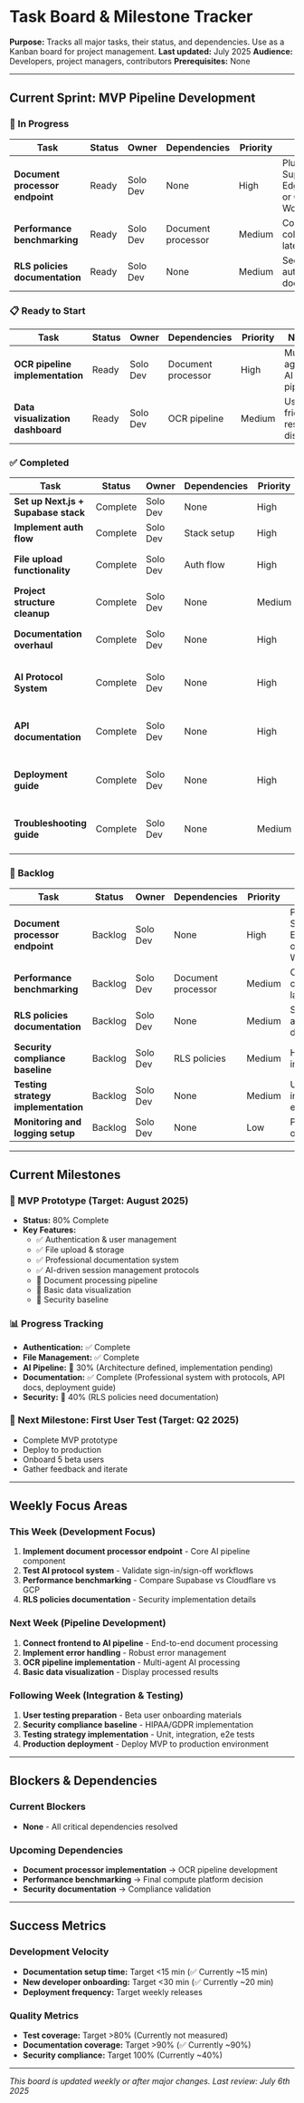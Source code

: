 # Task Board & Milestone Tracker

**Purpose:** Tracks all major tasks, their status, and dependencies. Use as a Kanban board for project management.
**Last updated:** July 2025
**Audience:** Developers, project managers, contributors
**Prerequisites:** None

---

## Current Sprint: MVP Pipeline Development

### 🚀 In Progress

| Task | Status | Owner | Dependencies | Priority | Notes |
|------|--------|-------|--------------|----------|-------|
| **Document processor endpoint** | Ready | Solo Dev | None | High | Pluggable Supabase Edge Function or Cloudflare Worker |
| **Performance benchmarking** | Ready | Solo Dev | Document processor | Medium | Compare cold-start, latency, cost |
| **RLS policies documentation** | Ready | Solo Dev | None | Medium | Security and auth documentation |

### 📋 Ready to Start

| Task | Status | Owner | Dependencies | Priority | Notes |
|------|--------|-------|--------------|----------|-------|
| **OCR pipeline implementation** | Ready | Solo Dev | Document processor | High | Multi-agent AI pipeline |
| **Data visualization dashboard** | Ready | Solo Dev | OCR pipeline | Medium | User-friendly results display |

### ✅ Completed

| Task | Status | Owner | Dependencies | Priority | Notes |
|------|--------|-------|--------------|----------|-------|
| **Set up Next.js + Supabase stack** | Complete | Solo Dev | None | High | ✅ Done July 2025 |
| **Implement auth flow** | Complete | Solo Dev | Stack setup | High | ✅ Magic link authentication |
| **File upload functionality** | Complete | Solo Dev | Auth flow | High | ✅ Supabase Storage integration |
| **Project structure cleanup** | Complete | Solo Dev | None | Medium | ✅ Organized directories, fixed imports |
| **Documentation overhaul** | Complete | Solo Dev | None | High | ✅ Professional documentation system created |
| **AI Protocol System** | Complete | Solo Dev | None | High | ✅ Sign-in/sign-off protocols ready for use |
| **API documentation** | Complete | Solo Dev | None | High | ✅ Comprehensive API reference created |
| **Deployment guide** | Complete | Solo Dev | None | High | ✅ Production deployment procedures documented |
| **Troubleshooting guide** | Complete | Solo Dev | None | Medium | ✅ Common issues and solutions documented |

### 🔄 Backlog

| Task | Status | Owner | Dependencies | Priority | Notes |
|------|--------|-------|--------------|----------|-------|
| **Document processor endpoint** | Backlog | Solo Dev | None | High | Pluggable Supabase Edge Function or Cloudflare Worker |
| **Performance benchmarking** | Backlog | Solo Dev | Document processor | Medium | Compare cold-start, latency, cost |
| **RLS policies documentation** | Backlog | Solo Dev | None | Medium | Security and auth documentation |
| **Security compliance baseline** | Backlog | Solo Dev | RLS policies | Medium | HIPAA/GDPR implementation |
| **Testing strategy implementation** | Backlog | Solo Dev | None | Medium | Unit, integration, e2e tests |
| **Monitoring and logging setup** | Backlog | Solo Dev | None | Low | Production observability |

---

## Current Milestones


### 🎯 MVP Prototype (Target: August 2025)

- **Status:** 80% Complete
- **Key Features:** 
  - ✅ Authentication & user management
  - ✅ File upload & storage
  - ✅ Professional documentation system
  - ✅ AI-driven session management protocols
  - 🚧 Document processing pipeline
  - 🚧 Basic data visualization
  - 🚧 Security baseline

### 📊 Progress Tracking
- **Authentication:** ✅ Complete
- **File Management:** ✅ Complete  
- **AI Pipeline:** 🚧 30% (Architecture defined, implementation pending)
- **Documentation:** ✅ Complete (Professional system with protocols, API docs, deployment guide)
- **Security:** 🚧 40% (RLS policies need documentation)

### 🎯 Next Milestone: First User Test (Target: Q2 2025)
- Complete MVP prototype
- Deploy to production
- Onboard 5 beta users
- Gather feedback and iterate

---

## Weekly Focus Areas

### This Week (Development Focus)
1. **Implement document processor endpoint** - Core AI pipeline component
2. **Test AI protocol system** - Validate sign-in/sign-off workflows
3. **Performance benchmarking** - Compare Supabase vs Cloudflare vs GCP
4. **RLS policies documentation** - Security implementation details

### Next Week (Pipeline Development)
1. **Connect frontend to AI pipeline** - End-to-end document processing
2. **Implement error handling** - Robust error management
3. **OCR pipeline implementation** - Multi-agent AI processing
4. **Basic data visualization** - Display processed results

### Following Week (Integration & Testing)
1. **User testing preparation** - Beta user onboarding materials
2. **Security compliance baseline** - HIPAA/GDPR implementation
3. **Testing strategy implementation** - Unit, integration, e2e tests
4. **Production deployment** - Deploy MVP to production environment

---

## Blockers & Dependencies

### Current Blockers
- **None** - All critical dependencies resolved

### Upcoming Dependencies
- **Document processor implementation** → OCR pipeline development
- **Performance benchmarking** → Final compute platform decision
- **Security documentation** → Compliance validation

---

## Success Metrics

### Development Velocity
- **Documentation setup time:** Target <15 min (✅ Currently ~15 min)
- **New developer onboarding:** Target <30 min (✅ Currently ~20 min)
- **Deployment frequency:** Target weekly releases

### Quality Metrics
- **Test coverage:** Target >80% (Currently not measured)
- **Documentation coverage:** Target >90% (✅ Currently ~90%)
- **Security compliance:** Target 100% (Currently ~40%)

---

*This board is updated weekly or after major changes. Last review: July 6th 2025*
